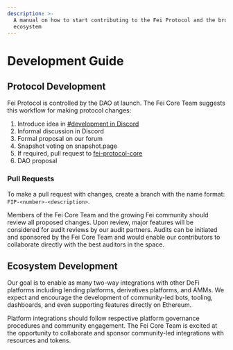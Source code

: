 ```yaml
---
description: >-
  A manual on how to start contributing to the Fei Protocol and the broader FEI
  ecosystem
---
```


# Development Guide

## Protocol Development

Fei Protocol is controlled by the DAO at launch. The Fei Core Team suggests this workflow for making protocol changes:

1. Introduce idea in [\#development in Discord](https://discord.gg/p4jmUATf4C)
2. Informal discussion in Discord
3. Formal proposal on our forum
4. Snapshot voting on snapshot.page
5. If required, pull request to [fei-protocol-core](https://github.com/fei-protocol/fei-protocol-core/pulls)
6. DAO proposal

### Pull Requests

To make a pull request with changes, create a branch with the name format: `FIP-<number>-<description>`.

Members of the Fei Core Team and the growing Fei community should review all proposed changes. Upon review, major features will be considered for audit reviews by our audit partners. Audits can be initiated and sponsored by the Fei Core Team and would enable our contributors to collaborate directly with the best auditors in the space.

## Ecosystem Development

Our goal is to enable as many two-way integrations with other DeFi platforms including lending platforms, derivatives platforms, and AMMs. We expect and encourage the development of community-led bots, tooling, dashboards, and even supporting features directly on Ethereum.

Platform integrations should follow respective platform governance procedures and community engagement. The Fei Core Team is excited at the opportunity to collaborate and sponsor community-led integrations with resources and tokens.



